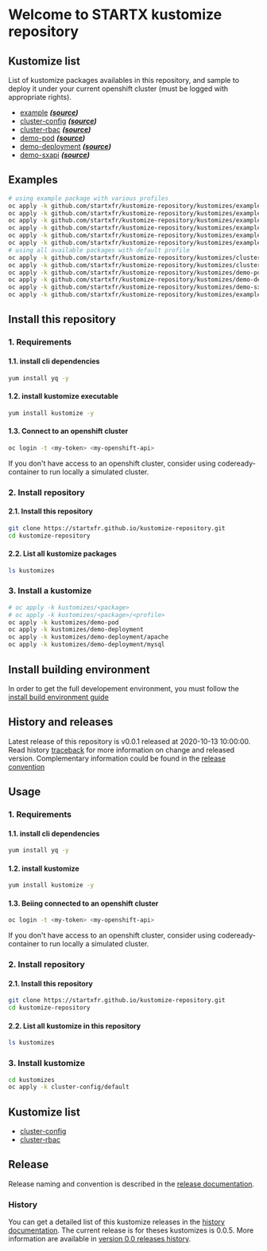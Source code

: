 # Welcome to STARTX kustomize repository

## Kustomize list

List of kustomize packages availables in this repository, and sample to deploy it under your current openshift cluster (must be logged with appropriate rights).

- [example](packages/example.md) ***([source](https://github.com/startxfr/kustomize-repository/tree/master/kustomizes/example))***
- [cluster-config](packages/cluster-config.md) ***([source](https://github.com/startxfr/kustomize-repository/tree/master/kustomizes/cluster-config))***
- [cluster-rbac](packages/cluster-rbac.md) ***([source](https://github.com/startxfr/kustomize-repository/tree/master/kustomizes/cluster-rbac))***
- [demo-pod](packages/demo-pod.md) ***([source](https://github.com/startxfr/kustomize-repository/tree/master/kustomizes/demo-pod))***
- [demo-deployment](packages/demo-deployment.md) ***([source](https://github.com/startxfr/kustomize-repository/tree/master/kustomizes/demo-deployment))***
- [demo-sxapi](packages/demo-sxapi.md) ***([source](https://github.com/startxfr/kustomize-repository/tree/master/kustomizes/demo-sxapi))***

## Examples

```bash
# using example package with various profiles
oc apply -k github.com/startxfr/kustomize-repository/kustomizes/example
oc apply -k github.com/startxfr/kustomize-repository/kustomizes/example/base
oc apply -k github.com/startxfr/kustomize-repository/kustomizes/example/overlays/default
oc apply -k github.com/startxfr/kustomize-repository/kustomizes/example/overlays/single
oc apply -k github.com/startxfr/kustomize-repository/kustomizes/example/overlays/heavy
oc apply -k github.com/startxfr/kustomize-repository/kustomizes/example/overlays/dev
# using all available packages with default profile
oc apply -k github.com/startxfr/kustomize-repository/kustomizes/cluster-config
oc apply -k github.com/startxfr/kustomize-repository/kustomizes/cluster-rbac
oc apply -k github.com/startxfr/kustomize-repository/kustomizes/demo-pod
oc apply -k github.com/startxfr/kustomize-repository/kustomizes/demo-deployment
oc apply -k github.com/startxfr/kustomize-repository/kustomizes/demo-sxapi
oc apply -k github.com/startxfr/kustomize-repository/kustomizes/example
```

## Install this repository

### 1. Requirements

#### 1.1. install cli dependencies

```bash
yum install yq -y
```

#### 1.2. install kustomize executable

```bash
yum install kustomize -y
```

#### 1.3. Connect to an openshift cluster

```bash
oc login -t <my-token> <my-openshift-api>
```

If you don't have access to an openshift cluster, consider using codeready-container to
run locally a simulated cluster.

### 2. Install repository

#### 2.1. Install this repository

```bash
git clone https://startxfr.github.io/kustomize-repository.git
cd kustomize-repository
```

#### 2.2. List all kustomize packages

```bash
ls kustomizes
```

### 3. Install a kustomize

```bash
# oc apply -k kustomizes/<package>
# oc apply -k kustomizes/<package>/<profile>
oc apply -k kustomizes/demo-pod
oc apply -k kustomizes/demo-deployment
oc apply -k kustomizes/demo-deployment/apache
oc apply -k kustomizes/demo-deployment/mysql
```

## Install building environment

In order to get the full developement environment, you must follow the [install build environment guide](install-build)

## History and releases

Latest release of this repository is v0.0.1 released at 2020-10-13 10:00:00. Read history [traceback](history) for more information
on change and released version. Complementary information could be found in the [release convention](releases)











## Usage

### 1. Requirements

#### 1.1. install cli dependencies

```bash
yum install yq -y
```

#### 1.2. install kustomize

```bash
yum install kustomize -y
```

#### 1.3. Beiing connected to an openshift cluster

```bash
oc login -t <my-token> <my-openshift-api>
```

If you don't have access to an openshift cluster, consider using codeready-container to
run locally a simulated cluster.

### 2. Install repository

#### 2.1. Install this repository

```bash
git clone https://startxfr.github.io/kustomize-repository.git
cd kustomize-repository
```

#### 2.2. List all kustomize in this repository

```bash
ls kustomizes
```

### 3. Install kustomize

```bash
cd kustomizes
oc apply -k cluster-config/default
```

## Kustomize list

- [cluster-config](https://github.com/startxfr/kustomize-repository/tree/master/kustomizes/cluster-config)
- [cluster-rbac](https://github.com/startxfr/kustomize-repository/tree/master/kustomizes/cluster-rbac)

## Release

Release naming and convention is described in the [release documentation](./releases.md).

### History

You can get a detailed list of this kustomize releases in the [history documentation](./history.md).
The current release is for theses kustomizes is 0.0.5. More information are available in [version 0.0 releases history](./history.md#version-00x-chanteix).
